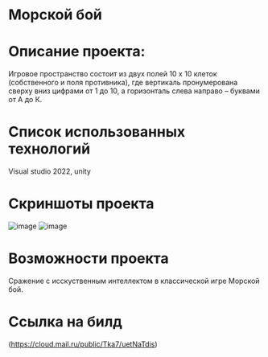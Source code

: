# Морской бой
# Описание проекта:
Игровое пространство состоит из двух полей 10 х 10 клеток (собственного и поля противника), где вертикаль пронумерована сверху вниз цифрами от 1 до 10, а горизонталь слева направо – буквами от А до К.
# Список использованных технологий
Visual studio 2022, unity
# Скриншоты проекта
![image](https://github.com/dirolch/Morskoy_boy/assets/112943263/143c194f-dc41-47f7-b885-640a640dedc1)
![image](https://github.com/dirolch/Morskoy_boy/assets/112943263/4d0d3d12-e207-4478-99ed-5a142ae11225)
# Возможности проекта
Сражение с исскуственным интеллектом в классической игре Морской бой.
# Ссылка на билд
(https://cloud.mail.ru/public/Tka7/uetNaTdis)
